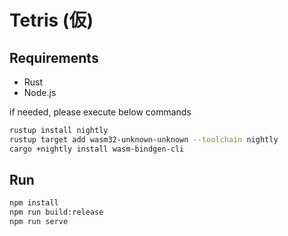 # Tetris (仮)

## Requirements

- Rust
- Node.js

if needed, please execute below commands

```sh
rustup install nightly
rustup target add wasm32-unknown-unknown --toolchain nightly
cargo +nightly install wasm-bindgen-cli
```

## Run

```sh
npm install
npm run build:release
npm run serve
```
